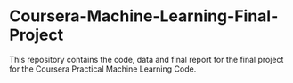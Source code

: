 # Coursera-Machine-Learning-Final-Project
This repository contains the code, data and final report for the final project for the Coursera Practical Machine Learning Code.
